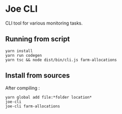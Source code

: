 # Joe CLI

CLI tool for various monitoring tasks.

## Running from script

```
yarn install
yarn run codegen
yarn tsc && node dist/bin/cli.js farm-allocations
```

## Install from sources

After compiling :

```
yarn global add file:*folder location*
joe-cli
joe-cli farm-allocations
```

